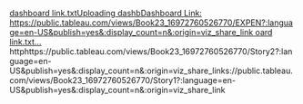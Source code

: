 [dashboard link.txt](https://github.com/Thirumuruganabi/Estimation-of-Business-Epenses/files/12904648/dashboard.link.txt)[Uploading dashbDashboard Link: https://public.tableau.com/views/Book23_16972760526770/EXPEN?:language=en-US&publish=yes&:display_count=n&:origin=viz_share_link oard link.txt…]()
httphttps://public.tableau.com/views/Book23_16972760526770/Story2?:language=en-US&publish=yes&:display_count=n&:origin=viz_share_links://public.tableau.com/views/Book23_16972760526770/Story1?:language=en-US&publish=yes&:display_count=n&:origin=viz_share_link
